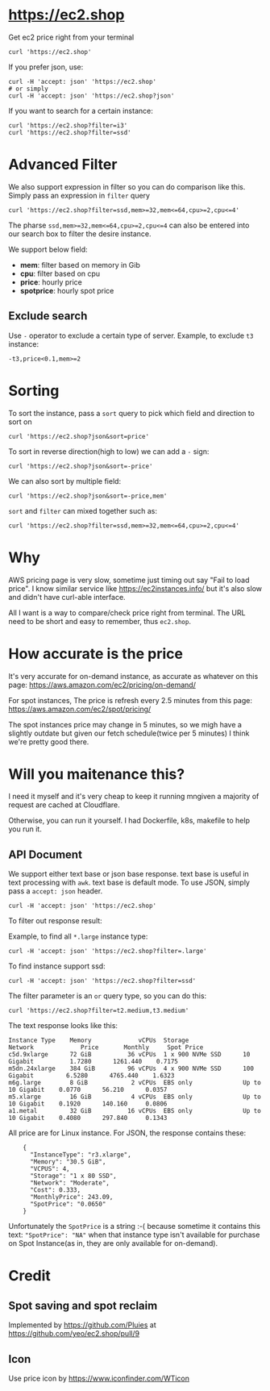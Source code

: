 # https://ec2.shop

Get ec2 price right from your terminal

```
curl 'https://ec2.shop'
```

If you prefer json, use:

```
curl -H 'accept: json' 'https://ec2.shop'
# or simply
curl -H 'accept: json' 'https://ec2.shop?json'
```

If you want to search for a certain instance:

```
curl 'https://ec2.shop?filter=i3'
curl 'https://ec2.shop?filter=ssd'
```

# Advanced Filter

We also support expression in filter so you can do comparison like this. Simply
pass an expression in `filter` query

```
curl 'https://ec2.shop?filter=ssd,mem>=32,mem<=64,cpu>=2,cpu<=4'
```

The pharse `ssd,mem>=32,mem<=64,cpu>=2,cpu<=4` can also be entered into our
search box to filter the desire instance.

We support below field:

- **mem**: filter based on memory in Gib
- **cpu**: filter based on cpu
- **price**: hourly price
- **spotprice**: hourly spot price

## Exclude search

Use `-` operator to exclude a certain type of server. Example, to exclude `t3`
instance:

```
-t3,price<0.1,mem>=2
```

# Sorting

To sort the instance, pass a `sort` query to pick which field and direction to
sort on

```
curl 'https://ec2.shop?json&sort=price'
```

To sort in reverse direction(high to low) we can add a `-` sign:

```
curl 'https://ec2.shop?json&sort=-price'
```

We can also sort by multiple field:

```
curl 'https://ec2.shop?json&sort=-price,mem'
```

`sort` and `filter` can mixed together such as:

```
curl 'https://ec2.shop?filter=ssd,mem>=32,mem<=64,cpu>=2,cpu<=4'
```

# Why

AWS pricing page is very slow, sometime just timing out say "Fail to
load price". I know similar service like https://ec2instances.info/ but
it's also slow and didn't have curl-able interface.

All I want is a way to compare/check price right from terminal. The URL
need to be short and easy to remember, thus `ec2.shop`.

# How accurate is the price

It's very accurate for on-demand instance, as accurate as whatever on
this page: https://aws.amazon.com/ec2/pricing/on-demand/

For spot instances, The price is refresh every 2.5 minutes from this page: https://aws.amazon.com/ec2/spot/pricing/ 

The spot instances price may change in 5 minutes, so we migh have a slightly outdate but given our fetch schedule(twice per 5 minutes) I think we're pretty good there.


# Will you maitenance this?

I need it myself and it's very cheap to keep it running mngiven a majority
of request are cached at Cloudflare.

Otherwise, you can run it yourself. I had Dockerfile, k8s, makefile to
help you run it.

## API Document

We support either text base or json base response. text base is useful
in text processing with `awk`. text base is default mode. To use JSON,
simply pass a `accept: json` header.

```
curl -H 'accept: json' 'https://ec2.shop'
```

To filter out response result:

Example, to find all `*.large` instance type:

```
curl -H 'accept: json' 'https://ec2.shop?filter=.large'
```

To find instance support ssd:

```
curl -H 'accept: json' 'https://ec2.shop?filter=ssd'
```

The filter parameter is an `or` query type, so you can do this:

```
curl 'https://ec2.shop?filter=t2.medium,t3.medium'
```

The text response looks like this:

```
Instance Type    Memory             vCPUs  Storage               Network             Price       Monthly     Spot Price
c5d.9xlarge      72 GiB          36 vCPUs  1 x 900 NVMe SSD      10 Gigabit          1.7280      1261.440    0.7175
m5dn.24xlarge    384 GiB         96 vCPUs  4 x 900 NVMe SSD      100 Gigabit         6.5280      4765.440    1.6323
m6g.large        8 GiB            2 vCPUs  EBS only              Up to 10 Gigabit    0.0770      56.210      0.0357
m5.xlarge        16 GiB           4 vCPUs  EBS only              Up to 10 Gigabit    0.1920      140.160     0.0806
a1.metal         32 GiB          16 vCPUs  EBS only              Up to 10 Gigabit    0.4080      297.840     0.1343
```

All price are for Linux instance. For JSON, the response contains these:

```
    {
      "InstanceType": "r3.xlarge",
      "Memory": "30.5 GiB",
      "VCPUS": 4,
      "Storage": "1 x 80 SSD",
      "Network": "Moderate",
      "Cost": 0.333,
      "MonthlyPrice": 243.09,
      "SpotPrice": "0.0650"
    }
```

Unfortunately the `SpotPrice` is a string :-( because sometime it
contains this text: `"SpotPrice": "NA"` when that instance type isn't
available for purchase on Spot Instance(as in, they are only available
for on-demand).

# Credit

## Spot saving and spot reclaim

Implemented by https://github.com/Pluies at https://github.com/yeo/ec2.shop/pull/9

## Icon

Use price icon by https://www.iconfinder.com/WTicon

